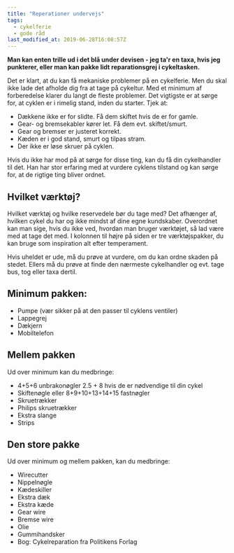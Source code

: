 ```yaml
---
title: "Reperationer undervejs"
tags:
  - cykelferie
  - gode råd
last_modified_at: 2019-06-28T16:08:57Z
---
```


**Man kan enten trille ud i det blå under devisen - jeg ta'r en taxa, hvis jeg punkterer, eller man kan pakke lidt reparationsgrej i cykeltasken.**

Det er klart, at du kan få mekaniske problemer på en cykelferie. Men du skal ikke lade det afholde dig fra at tage på cykeltur. Med et minimum af forberedelse klarer du langt de fleste problemer. Det vigtigste er at sørge for, at cyklen er i rimelig stand, inden du starter. Tjek at: 

- Dækkene ikke er for slidte. Få dem skiftet hvis de er for gamle.
- Gear- og bremsekabler kører let. Få dem evt. skiftet/smurt.
- Gear og bremser er justeret korrekt.
- Kæden er i god stand, smurt og tilpas stram.
- Der ikke er løse skruer på cyklen.

Hvis du ikke har mod på at sørge for disse ting, kan du få din cykelhandler til det. Han har stor erfaring med at vurdere cyklens tilstand og kan sørge for, at de rigtige ting bliver ordnet.

## Hvilket værktøj?

Hvilket værktøj og hvilke reservedele bør du tage med? Det afhænger af, hvilken cykel du har og ikke mindst af dine egne kundskaber. Overordnet kan man sige, hvis du ikke ved, hvordan man bruger værktøjet, så lad være med at tage det med. I kolonnen til højre på siden er tre værktøjspakker, du kan bruge som inspiration alt efter temperament.

Hvis uheldet er ude, må du prøve at vurdere, om du kan ordne skaden på stedet. Ellers må du prøve at finde den nærmeste cykelhandler og evt. tage bus, tog eller taxa dertil.

## Minimum pakken:

- Pumpe (vær sikker på at den passer til cyklens ventiler)
- Lappegrej
- Dækjern
- Mobiltelefon 

## Mellem pakken

Ud over minimum kan du medbringe: 

- 4+5+6 unbrakonøgler 2.5 + 8 hvis de er nødvendige til din cykel 
- Skiftenøgle eller 8+9+10+13+14+15 fastnøgler 
- Skruetrækker
- Philips skruetrækker 
- Ekstra slange
- Strips

## Den store pakke

Ud over minimum og mellem pakken, kan du medbringe: 

- Wirecutter 
- Nippelnøgle 
- Kædeskiller 
- Ekstra dæk 
- Ekstra kæde 
- Gear wire 
- Bremse wire 
- Olie 
- Gummihandsker 
- Bog: Cykelreparation fra Politikens Forlag
